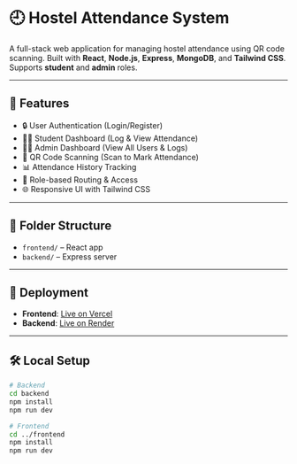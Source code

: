 # 🕘 Hostel Attendance System

A full-stack web application for managing hostel attendance using QR code scanning. Built with **React**, **Node.js**, **Express**, **MongoDB**, and **Tailwind CSS**. Supports **student** and **admin** roles.

---

## 🚀 Features

- 🔒 User Authentication (Login/Register)
- 🧑‍🎓 Student Dashboard (Log & View Attendance)
- 🧑‍💼 Admin Dashboard (View All Users & Logs)
- 📸 QR Code Scanning (Scan to Mark Attendance)
- 📊 Attendance History Tracking
- 👮 Role-based Routing & Access
- 🌐 Responsive UI with Tailwind CSS

---

## 📁 Folder Structure

- `frontend/` – React app
- `backend/` – Express server

---

## 🚀 Deployment

- **Frontend**: [Live on Vercel](https://hostel-attendance-system-ui.vercel.app)
- **Backend**: [Live on Render](https://hostel-attendance-system.onrender.com)

---

## 🛠 Local Setup

```bash
# Backend
cd backend
npm install
npm run dev

# Frontend
cd ../frontend
npm install
npm run dev
```
